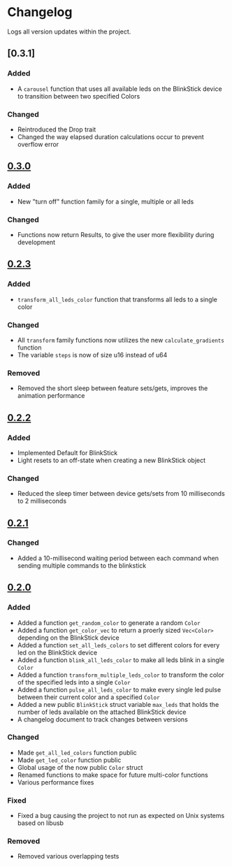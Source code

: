 # Changelog

Logs all version updates within the project.
## [0.3.1]

### Added
- A `carousel` function that uses all available leds on the BlinkStick device to transition between two specified Colors
### Changed
- Reintroduced the Drop trait
- Changed the way elapsed duration calculations occur to prevent overflow error

## [0.3.0]

### Added
- New "turn off" function family for a single, multiple or all leds

### Changed
- Functions now return Results, to give the user more flexibility during development

## [0.2.3]

### Added
- `transform_all_leds_color` function that transforms all leds to a single color

### Changed
- All `transform` family functions now utilizes the new `calculate_gradients` function
- The variable `steps` is now of size u16 instead of u64

### Removed
- Removed the short sleep between feature sets/gets, improves the animation performance

## [0.2.2]

### Added
- Implemented Default for BlinkStick
- Light resets to an off-state when creating a new BlinkStick object

### Changed
- Reduced the sleep timer between device gets/sets from 10 milliseconds to 2 milliseconds


## [0.2.1]

### Changed

- Added a 10-millisecond waiting period between each command when sending multiple commands to the blinkstick
## [0.2.0]

### Added 

- Added a function `get_random_color` to generate a random `Color`
- Added a function `get_color_vec` to return a proerly sized `Vec<Color>` depending on the BlinkStick device
- Added a function `set_all_leds_colors` to set different colors for every led on the BlinkStick device
- Added a function `blink_all_leds_color` to make all leds blink in a single `Color`
- Added a function `transform_multiple_leds_color` to transform the color of the specified leds into a single `Color`
- Added a function `pulse_all_leds_color` to make every single led pulse between their current color and a specified `Color`
- Added a new public `BlinkStick` struct variable `max_leds` that holds the number of leds available on the attached BlinkStick device
- A changelog document to track changes between versions

### Changed

- Made `get_all_led_colors` function public
- Made `get_led_color` function public
- Global usage of the now public `Color` struct
- Renamed functions to make space for future multi-color functions
- Various performance fixes

### Fixed

- Fixed a bug causing the project to not run as expected on Unix systems based on libusb

### Removed

- Removed various overlapping tests


[0.2.0]: https://github.com/Seltiix/blinkstick-rs/compare/HEAD...0.2.0
[0.2.1]: https://github.com/Seltiix/blinkstick-rs/compare/HEAD...0.2.1
[0.2.2]: https://github.com/Seltiix/blinkstick-rs/compare/HEAD...0.2.2
[0.2.3]: https://github.com/Seltiix/blinkstick-rs/compare/HEAD...0.2.3
[0.3.0]: https://github.com/Seltiix/blinkstick-rs/compare/HEAD...0.3.0
[0.3.0]: https://github.com/Seltiix/blinkstick-rs/compare/HEAD...0.3.1
